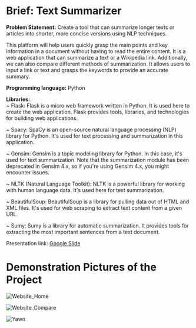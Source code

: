 # Brief: Text Summarizer

<b>Problem Statement:</b> Create a tool that can summarize longer texts or articles into shorter, more concise versions using NLP techniques.

This platform will help users quickly grasp the main points and key information in a document without having to read the entire content. It is a web application that can summarize a text or a Wikipedia link. Additionally, we can also compare different methods of summarization.
It allows users to input a link or text and grasps the keywords to provide an accurate summary.


<b>Programming language:</b> Python<br>

<b>Libraries:</b><br>
~   Flask: Flask is a micro web framework written in Python. It is used here to create the web application. Flask provides tools, libraries, and technologies for building web applications.<br>

~   Spacy: SpaCy is an open-source natural language processing (NLP) library for Python. It's used for text processing and summarization in this application.<br>

~   Gensim: Gensim is a topic modeling library for Python. In this case, it's used for text summarization. Note that the summarization module has been deprecated in Gensim 4.x, so if you're using Gensim 4.x, you might encounter issues.<br>

~   NLTK (Natural Language Toolkit): NLTK is a powerful library for working with human language data. It's used here for text summarization.<br>

~   BeautifulSoup: BeautifulSoup is a library for pulling data out of HTML and XML files. It's used for web scraping to extract text content from a given URL.<br>

~   Sumy: Sumy is a library for automatic summarization. It provides tools for extracting the most important sentences from a text document.<br>


Presentation link: [Google Slide](https://docs.google.com/presentation/d/1mF39OjadchSom_WzYQoSeuoA05aRdAkBE620oFKr1Oo/edit?usp=sharing)

# <b>Demonstration Pictures of the Project</b>

![Website_Home](https://github.com/Zein-Zeus/brief-textsummarizer/assets/123252432/baa3db85-5e9b-4211-ac06-429989ea1741)

![Website_Compare](https://github.com/Zein-Zeus/brief-textsummarizer/assets/123252432/58c1fc7d-1f8b-4799-942b-e46233dcd774)


![Yawn]()
